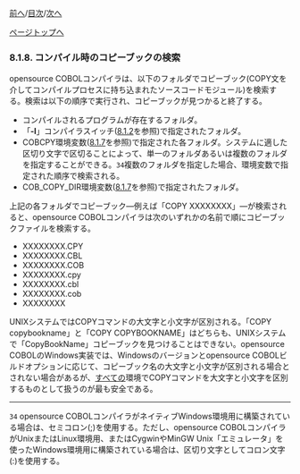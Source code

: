 <!--navi start1-->
[前へ](8-1-7.md)/[目次](https://opensourcecobol.github.io/markdown/TOC.html)/[次へ](8-1-9.md)
<!--navi end1-->
<!--navi start2-->

[ページトップへ](8-1-8.md)
<!--navi end2-->
### 8.1.8. コンパイル時のコピーブックの検索

opensource COBOLコンパイラは、以下のフォルダでコピーブック(COPY文を介してコンパイルプロセスに持ち込まれたソースコードモジュール)を検索する。検索は以下の順序で実行され、コピーブックが見つかると終了する。

- コンパイルされるプログラムが存在するフォルダ。
- 「**-I**」コンパイラスイッチ([8.1.2](8-1-2.md)を参照)で指定されたフォルダ。
- COBCPY環境変数([8.1.7](8-1-7.md)を参照)で指定された各フォルダ。システムに適した区切り文字で区切ることによって、単一のフォルダあるいは複数のフォルダを指定することができる。`34`複数のフォルダを指定した場合、環境変数で指定された順序で検索される。
- COB_COPY_DIR環境変数([8.1.7](8-1-7.md)を参照)で指定されたフォルダ。

上記の各フォルダでコピーブック―例えば「COPY XXXXXXXX」―が検索されると、opensource COBOLコンパイラは次のいずれかの名前で順にコピーブックファイルを検索する。

- XXXXXXXX.CPY
- XXXXXXXX.CBL
- XXXXXXXX.COB
- XXXXXXXX.cpy
- XXXXXXXX.cbl
- XXXXXXXX.cob
- XXXXXXXX

UNIXシステムではCOPYコマンドの大文字と小文字が区別される。「COPY copybookname」と「COPY COPYBOOKNAME」はどちらも、UNIXシステムで「CopyBookName」コピーブックを見つけることはできない。opensource COBOLのWindows実装では、Windowsのバージョンとopensource COBOLビルドオプションに応じて、コピーブック名の大文字と小文字が区別される場合とされない場合があるが、<u>すべての</u>環境でCOPYコマンドを大文字と小文字を区別するものとして扱うのが最も安全である。

---
`34` opensource COBOLコンパイラがネイティブWindows環境用に構築されている場合は、セミコロン(;)を使用する。ただし、opensource COBOLコンパイラがUnixまたはLinux環境用、またはCygwinやMinGW Unix「エミュレータ」を使ったWindows環境用に構築されている場合は、区切り文字としてコロン文字(:)を使用する。

